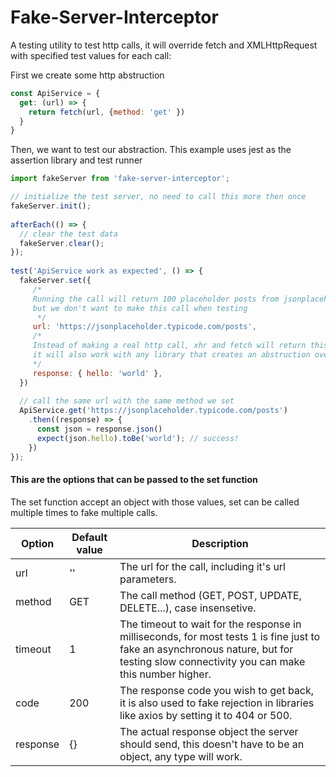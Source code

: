 # Fake-Server-Interceptor

A testing utility to test http calls, it will override fetch and XMLHttpRequest with specified test values for each call:

First we create some http abstruction
```javascript
const ApiService = {
  get: (url) => {
    return fetch(url, {method: 'get' })
  }
}
```

Then, we want to test our abstraction.
This example uses jest as the assertion library and test runner
```javascript  
import fakeServer from 'fake-server-interceptor';

// initialize the test server, no need to call this more then once
fakeServer.init();
  
afterEach(() => {
  // clear the test data
  fakeServer.clear();
});
  
test('ApiService work as expected', () => {
  fakeServer.set({
     /*
     Running the call will return 100 placeholder posts from jsonplaceholder.typicode.com, 
     but we don't want to make this call when testing
      */
     url: 'https://jsonplaceholder.typicode.com/posts',
     /*
     Instead of making a real http call, xhr and fetch will return this test response
     it will also work with any library that creates an abstruction over them like axios and got
     */
     response: { hello: 'world' },
  })
    
  // call the same url with the same method we set
  ApiService.get('https://jsonplaceholder.typicode.com/posts')
    .then((response) => {
      const json = response.json()
      expect(json.hello).toBe('world'); // success!
    })
});
```

#### This are the options that can be passed to the set function

The set function accept an object with those values, set can be called multiple times to fake multiple calls.

| Option   	| Default value 	| Description                                                                                                                                                                            	|
|----------	|---------------	|----------------------------------------------------------------------------------------------------------------------------------------------------------------------------------------	|
| url      	| ''            	| The url for the call, including it's url parameters.                                                                                                                                   	|
| method   	| GET           	| The call method (GET, POST, UPDATE, DELETE...), case insensetive.                                                                                                                      	|
| timeout  	| 1             	| The timeout to wait for the response in milliseconds, for most tests 1 is fine just to fake an asynchronous nature, but for testing slow connectivity you can make this number higher. 	|
| code     	| 200           	| The response code you wish to get back, it is also used to fake rejection in libraries like axios by setting it to 404 or 500.                                                         	|
| response 	| {}            	| The actual response object the server should send, this doesn't have to be an object, any type will work.                                                                              	|
